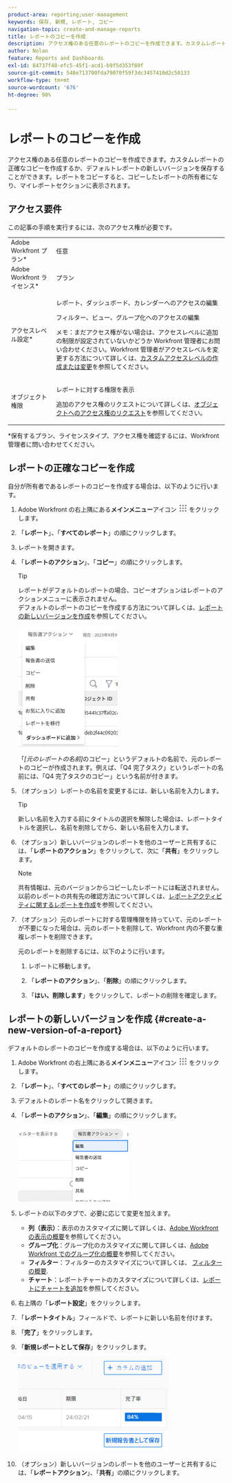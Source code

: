 ```yaml
---
product-area: reporting;user-management
keywords: 保存, 新規, レポート, コピー
navigation-topic: create-and-manage-reports
title: レポートのコピーを作成
description: アクセス権のある任意のレポートのコピーを作成できます。カスタムレポートの正確なコピーを作成するか、デフォルトレポートの新しいバージョンを保存することができます。レポートをコピーすると、コピーしたレポートの所有者になり、マイレポートセクションに表示されます。
author: Nolan
feature: Reports and Dashboards
exl-id: 84737f48-efc5-45f1-acd1-b9f5d353f80f
source-git-commit: 548e713700fda79070f59f3dc3457410d2c50133
workflow-type: tm+mt
source-wordcount: '676'
ht-degree: 98%

---
```


# レポートのコピーを作成

アクセス権のある任意のレポートのコピーを作成できます。カスタムレポートの正確なコピーを作成するか、デフォルトレポートの新しいバージョンを保存することができます。レポートをコピーすると、コピーしたレポートの所有者になり、マイレポートセクションに表示されます。

## アクセス要件

この記事の手順を実行するには、次のアクセス権が必要です。

<table style="table-layout:auto"> 
 <col> 
 <col> 
 <tbody> 
  <tr> 
   <td role="rowheader">Adobe Workfront プラン*</td> 
   <td> <p>任意</p> </td> 
  </tr> 
  <tr> 
   <td role="rowheader">Adobe Workfront ライセンス*</td> 
   <td> <p>プラン </p> </td> 
  </tr> 
  <tr> 
   <td role="rowheader">アクセスレベル設定*</td> 
   <td> <p>レポート、ダッシュボード、カレンダーへのアクセスの編集</p> <p>フィルター、ビュー、グループ化へのアクセスの編集</p> <p>メモ：まだアクセス権がない場合は、アクセスレベルに追加の制限が設定されていないかどうか Workfront 管理者にお問い合わせください。Workfront 管理者がアクセスレベルを変更する方法について詳しくは、<a href="../../../administration-and-setup/add-users/configure-and-grant-access/create-modify-access-levels.md" class="MCXref xref">カスタムアクセスレベルの作成または変更</a>を参照してください。</p> </td> 
  </tr> 
  <tr> 
   <td role="rowheader">オブジェクト権限</td> 
   <td> <p>レポートに対する権限を表示</p> <p>追加のアクセス権のリクエストについて詳しくは、<a href="../../../workfront-basics/grant-and-request-access-to-objects/request-access.md" class="MCXref xref">オブジェクトへのアクセス権のリクエスト</a>を参照してください。</p> </td> 
  </tr> 
 </tbody> 
</table>

&#42;保有するプラン、ライセンスタイプ、アクセス権を確認するには、Workfront 管理者に問い合わせてください。

## レポートの正確なコピーを作成

自分が所有者であるレポートのコピーを作成する場合は、以下のように行います。

1. Adobe Workfront の右上隅にある&#x200B;**メインメニュー**&#x200B;アイコン ![](assets/main-menu-icon.png) をクリックします。

1. 「**レポート**」、「**すべてのレポート**」の順にクリックします。
1. レポートを開きます。
1. 「**レポートのアクション**」、「**コピー**」の順にクリックします。

   >[!TIP]
   >
   >レポートがデフォルトのレポートの場合、コピーオプションはレポートのアクションメニューに表示されません。\
   >デフォルトのレポートのコピーを作成する方法について詳しくは、[レポートの新しいバージョンを作成](#create-a-new-version-of-a-report)を参照してください。

   ![レポートをコピー](assets/nwe-fulllistofreportactions-2022.png)

   「*[元のレポートの名前]*&#x200B;のコピー」というデフォルトの名前で、元のレポートのコピーが作成されます。例えば、「Q4 完了タスク」というレポートの名前には、「Q4 完了タスクのコピー」という名前が付きます。

1. （オプション）レポートの名前を変更するには、新しい名前を入力します。

   >[!TIP]
   >
   >新しい名前を入力する前にタイトルの選択を解除した場合は、レポートタイトルを選択し、名前を削除してから、新しい名前を入力します。

1. （オプション）新しいバージョンのレポートを他のユーザーと共有するには、「**レポートのアクション**」をクリックして、次に「**共有**」をクリックします。

   >[!NOTE]
   >
   >共有情報は、元のバージョンからコピーしたレポートには転送されません。\
   >以前のレポートの共有先の確認方法について詳しくは、[レポートアクティビティに関するレポートを作成](../../../reports-and-dashboards/reports/report-usage/create-report-reporting-activities.md#identify)を参照してください。

1. （オプション）元のレポートに対する管理権限を持っていて、元のレポートが不要になった場合は、元のレポートを削除して、Workfront 内の不要な重複レポートを削除できます。

   元のレポートを削除するには、以下のように行います。

   1. レポートに移動します。
   1. 「**レポートのアクション**」、「**削除**」の順にクリックします。

   1. 「**はい、削除します**」をクリックして、レポートの削除を確定します。

## レポートの新しいバージョンを作成 {#create-a-new-version-of-a-report}

デフォルトのレポートのコピーを作成する場合は、以下のように行います。

1. Adobe Workfront の右上隅にある&#x200B;**メインメニュー**&#x200B;アイコン ![](assets/main-menu-icon.png) をクリックします。

1. 「**レポート**」、「**すべてのレポート**」の順にクリックします。
1. デフォルトのレポート名をクリックして開きます。
1. 「**レポートのアクション**」、「**編集**」の順にクリックします。

   ![レポートを編集](assets/nwe-reportactionsfordefaultreport-2022.png)

1. レポートの以下のタブで、必要に応じて変更を加えます。

   * **列（表示）**：表示のカスタマイズに関して詳しくは、[Adobe Workfront の表示の概要](../../../reports-and-dashboards/reports/reporting-elements/views-overview.md)を参照してください。
   * **グループ化**：グループ化のカスタマイズに関して詳しくは、[Adobe Workfront でのグループ化の概要](../../../reports-and-dashboards/reports/reporting-elements/groupings-overview.md)を参照してください。
   * **フィルター**：フィルターのカスタマイズについて詳しくは、 [フィルターの概要](../../../reports-and-dashboards/reports/reporting-elements/filters-overview.md).
   * **チャート**：レポートチャートのカスタマイズについて詳しくは、[レポートにチャートを追加](../../../reports-and-dashboards/reports/creating-and-managing-reports/add-chart-report.md)を参照してください。

1. 右上隅の「**レポート設定**」をクリックします。
1. 「**レポートタイトル**」フィールドで、レポートに新しい名前を付けます。
1. 「**完了**」をクリックします。
1. 「**新規レポートとして保存**」をクリックします。

   ![](assets/nwe-save-as-new-report-350x220.png)

1. （オプション）新しいバージョンのレポートを他のユーザーと共有するには、「**レポートアクション**」、「**共有**」の順にクリックします。
